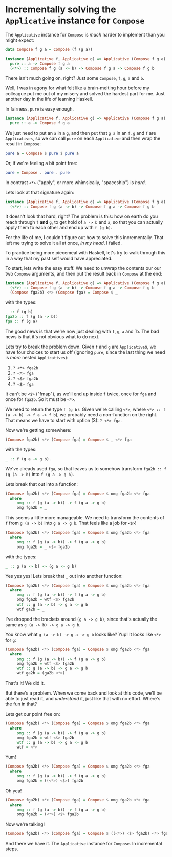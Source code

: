 # Incrementally solving the `Applicative` instance for `Compose`

The `Applicative` instance for `Compose` is _much_ harder to implement than you might expect:

``` Haskell
data Compose f g a = Compose (f (g a))

instance (Applicative f, Applicative g) => Applicative (Compose f g a) where
  pure :: a -> Compose f g a
  (<*>) :: Compose f g (a -> b) -> Compose f g a -> Compose f g b
```

There isn't much going on, right? Just some `Compose`, `f`, `g`, `a` and `b`.

Well, I was in agony for what felt like a brain-melting hour before my colleague put me out of my misery and solved the hardest part for me. Just another day in the life of learning Haskell.

In fairness, `pure` is easy enough.

``` Haskell
instance (Applicative f, Applicative g) => Applicative (Compose f g a) where
  pure :: a -> Compose f g a
```

We just need to put an `a` in a `g`, and then put that `g a` in an `f`. `g` and `f` are `Applicatives`, so we can call `pure`  on each `Applicative` and then wrap the result in `Compose`: 
``` Haskell
pure a = Compose $ pure $ pure a
```

Or, if we're feeling a bit point free:
``` Haskell
pure = Compose . pure . pure
```

In contrast `<*>` ("apply", or more whimsically, "spaceship") is _hard_.

Lets look at that signature again:

``` Haskell
instance (Applicative f, Applicative g) => Applicative (Compose f g a) where
  (<*>) :: Compose f g (a -> b) -> Compose f g a -> Compose f g b
```

It doesn't look that hard, right? The problem is this: how on earth do you reach through `f` __and__ `g`, to get hold of `a -> b` and `a`, so that you can actually apply them to each other and end up with `f (g b)`. 

For the life of me, I couldn't figure out how to solve this incrementally. That left me trying to solve it all at once, _in my head_. I failed.

To practice being more piecemeal with Haskell, let's try to walk through this in a way that my past self would have appreciated. 

To start, lets write the easy stuff. We need to unwrap the contents our our two `Compose` arguments, and then put the result back in `Compose` at the end:

``` Haskell
instance (Applicative f, Applicative g) => Applicative (Compose f g a) where
  (<*>) :: Compose f g (a -> b) -> Compose f g a -> Compose f g b
  (Compose fga2b) <*> (Compose fga) = Compose $ _
```
with the types:
``` Haskell
_ :: f (g b) 
fga2b :: f (g (a -> b)) 
fga :: f (g a)
```

The good news is that we're now just dealing with `f`, `g`, `a` and `b. The bad news is that it's not obvious what to do next. 

Lets try to break the problem down. Given `f` and `g` are `Applicative`s, we have four choices to start us off (ignoring `pure`, since the last thing we need is _more_ nested `Applicatives`):
1) `? <*> fga2b`
2) `? <*> fga`
3) `? <$> fga2b`
4) `? <$> fga`

It can't be `<$>` ("fmap"), as we'll end up inside `f` twice, once for `fga` and once for `fga2b`. So it must be `<*>`.

We need to return the type `f (g b)`. Given we're calling `<*>`, where `<*> :: f (a -> b) -> f a -> f b`), we probably need a non-function on the right. That means we have to start with option (3): `? <*> fga`. 

Now we're getting somewhere:

``` Haskell
(Compose fga2b) <*> (Compose fga) = Compose $ _ <*> fga
```
with the types:
``` Haskell
_ :: f (g a -> g b).
```

We've already used `fga`, so that leaves us to somehow transform `fga2b :: f (g (a -> b)` into `f (g a -> g b)`.

Lets break that out into a function:

``` Haskell
(Compose fga2b) <*> (Compose fga) = Compose $ omg fga2b <*> fga
  where
     omg :: f (g (a -> b)) -> f (g a -> g b)
     omg fga2b = _
```

This seems a little more manageable. We need to transform the contents of `f` from `g (a -> b)` into `g a -> g b`. That feels like a job for `<$>`!

``` Haskell
(Compose fga2b) <*> (Compose fga) = Compose $ omg fga2b <*> fga
  where
     omg :: f (g (a -> b)) -> f (g a -> g b)
     omg fga2b = _ <$> fga2b
```
with the types:
``` Haskell
_ :: g (a -> b) -> (g a -> g b)
```

Yes yes yes! Lets break that `_` out into another function:

``` Haskell
(Compose fga2b) <*> (Compose fga) = Compose $ omg fga2b <*> fga
  where
     omg :: f (g (a -> b)) -> f (g a -> g b)
     omg fga2b = wtf <$> fga2b
     wtf :: g (a -> b) -> g a -> g b
     wtf ga2b = _
```

I've dropped the brackets around `(g a -> g b)`, since that's actually the same as `g (a -> b) -> g a -> g b`.

You know what `g (a -> b) -> g a -> g b` looks like? Yup! It looks like `<*>` for `g`:

``` Haskell
(Compose fga2b) <*> (Compose fga) = Compose $ omg fga2b <*> fga
  where
     omg :: f (g (a -> b)) -> f (g a -> g b)
     omg fga2b = wtf <$> fga2b
     wtf :: g (a -> b) -> g a -> g b
     wtf ga2b = (ga2b <*>)
```

That's it! We did it.

But there's a problem. When we come back and look at this code, we'll be able to just read it, and _understand_ it, just like that with no effort. Where's the fun in that?

Lets get our point free on:

``` Haskell
(Compose fga2b) <*> (Compose fga) = Compose $ omg fga2b <*> fga
  where
     omg :: f (g (a -> b)) -> f (g a -> g b)
     omg fga2b = wtf <$> fga2b
     wtf :: g (a -> b) -> g a -> g b
     wtf = <*>
```

Yum!

``` Haskell
(Compose fga2b) <*> (Compose fga) = Compose $ omg fga2b <*> fga
  where
     omg :: f (g (a -> b)) -> f (g a -> g b)
     omg fga2b = ((<*>) <$>) fga2b
```

Oh yea!

``` Haskell
(Compose fga2b) <*> (Compose fga) = Compose $ omg fga2b <*> fga
  where
     omg :: f (g (a -> b)) -> f (g a -> g b)
     omg fga2b = (<*>) <$> fga2b
```

Now we're talking!

``` Haskell
(Compose fga2b) <*> (Compose fga) = Compose $ ((<*>) <$> fga2b) <*> fga
```

And there we have it. The `Applicative` instance for `Compose`. In incremental steps.
